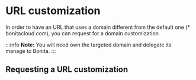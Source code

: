 # URL customization

In order to have an URL that uses a domain different from the default one (* bonitacloud.com), you can request for a domain customization


:::info 
**Note:** You will need own the targeted domain and delegate its manage to Bonita.
:::

## Requesting a URL customization

